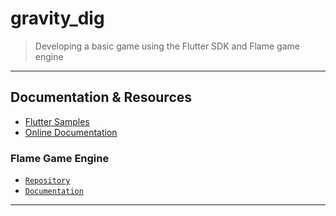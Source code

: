 
# gravity_dig

> Developing a basic game using the Flutter SDK and Flame game engine

----

## Documentation & Resources

* [Flutter Samples](https://flutter.io/docs/cookbook)
* [Online Documentation](https://flutter.io/docs)

### Flame Game Engine

* [`Repository`](https://github.com/luanpotter/flame)
* [`Documentation`](https://github.com/luanpotter/flame/tree/master/doc)

----

